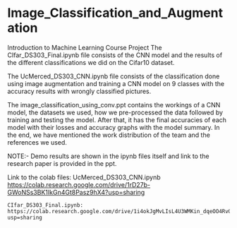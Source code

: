 # Image_Classification_and_Augmentation
Introduction to Machine Learning Course Project
The CIfar_DS303_Final.ipynb file consists of the CNN model 
and the results of the different classifications we did
on the Cifar10 dataset.

The UcMerced_DS303_CNN.ipynb file consists of the classification
done using image augmentation and training a CNN model 
on 9 classes with the accuracy results with wrongly classified pictures.

The image_classification_using_conv.ppt contains the workings of a CNN model, the datasets we used, 
how we pre-processed the data followed by training and testing the model.
After that, it has the final accuracies of each model with their losses 
and accuracy graphs with the model summary. In the end, we have mentioned 
the work distribution of the team and the references we used.

NOTE:- Demo results are shown in the ipynb files itself and 
	 link to the research paper is provided in the ppt.

Link to the colab files:
	UcMerced_DS303_CNN.ipynb
	https://colab.research.google.com/drive/1rD27b-GWoNSs3BK1IkGn4Gt8Pasz9hX4?usp=sharing

	CIfar_DS303_Final.ipynb:
	https://colab.research.google.com/drive/1i4okJgMvLIsL4U3WMKin_dqeOO4RvOpV?usp=sharing
